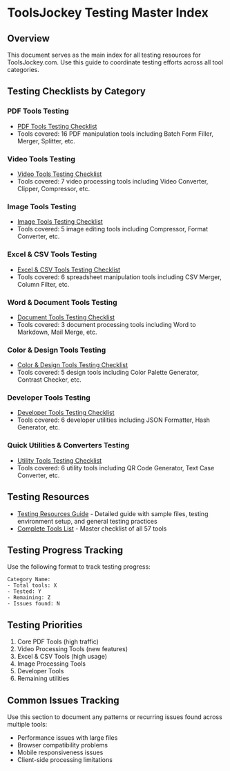 # ToolsJockey Testing Master Index

## Overview
This document serves as the main index for all testing resources for ToolsJockey.com. Use this guide to coordinate testing efforts across all tool categories.

## Testing Checklists by Category

### PDF Tools Testing
- [PDF Tools Testing Checklist](./pdf_tools_testing_checklist.csv)
- Tools covered: 16 PDF manipulation tools including Batch Form Filler, Merger, Splitter, etc.

### Video Tools Testing
- [Video Tools Testing Checklist](./video_tools_testing_checklist.csv)
- Tools covered: 7 video processing tools including Video Converter, Clipper, Compressor, etc.

### Image Tools Testing
- [Image Tools Testing Checklist](./image_tools_testing_checklist.csv)
- Tools covered: 5 image editing tools including Compressor, Format Converter, etc.

### Excel & CSV Tools Testing
- [Excel & CSV Tools Testing Checklist](./excel_csv_tools_testing_checklist.csv)
- Tools covered: 6 spreadsheet manipulation tools including CSV Merger, Column Filter, etc.

### Word & Document Tools Testing
- [Document Tools Testing Checklist](./document_tools_testing_checklist.csv)
- Tools covered: 3 document processing tools including Word to Markdown, Mail Merge, etc.

### Color & Design Tools Testing
- [Color & Design Tools Testing Checklist](./color_design_tools_testing_checklist.csv)
- Tools covered: 5 design tools including Color Palette Generator, Contrast Checker, etc.

### Developer Tools Testing
- [Developer Tools Testing Checklist](./developer_tools_testing_checklist.csv)
- Tools covered: 6 developer utilities including JSON Formatter, Hash Generator, etc.

### Quick Utilities & Converters Testing
- [Utility Tools Testing Checklist](./utility_tools_testing_checklist.csv)
- Tools covered: 6 utility tools including QR Code Generator, Text Case Converter, etc.

## Testing Resources

- [Testing Resources Guide](./testing_resources.md) - Detailed guide with sample files, testing environment setup, and general testing practices
- [Complete Tools List](./tools_testing_checklist.csv) - Master checklist of all 57 tools

## Testing Progress Tracking

Use the following format to track testing progress:

```
Category Name:
- Total tools: X
- Tested: Y
- Remaining: Z
- Issues found: N
```

## Testing Priorities

1. Core PDF Tools (high traffic)
2. Video Processing Tools (new features)
3. Excel & CSV Tools (high usage)
4. Image Processing Tools
5. Developer Tools
6. Remaining utilities

## Common Issues Tracking

Use this section to document any patterns or recurring issues found across multiple tools:

- Performance issues with large files
- Browser compatibility problems
- Mobile responsiveness issues
- Client-side processing limitations 